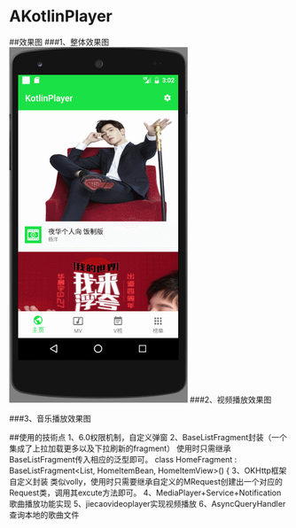 # AKotlinPlayer

##效果图
###1、整体效果图 
    ![](https://github.com/zicen/AKotlinPlayer/blob/master/image/GIF2.gif)
###2、视频播放效果图
        
###3、音乐播放效果图
    

##使用的技術点
    1、6.0权限机制，自定义弹窗
    2、BaseListFragment封装（一个集成了上拉加载更多以及下拉刷新的fragment）
    使用时只需继承BaseListFragment传入相应的泛型即可。
    class HomeFragment : BaseListFragment<List<HomeItemBean>, HomeItemBean, HomeItemView>() {
    3、OKHttp框架自定义封装 类似volly，使用时只需要继承自定义的MRequest创建出一个对应的Request类，调用其excute方法即可。
    4、MediaPlayer+Service+Notification歌曲播放功能实现
    5、jiecaovideoplayer实现视频播放
    6、AsyncQueryHandler查询本地的歌曲文件
    